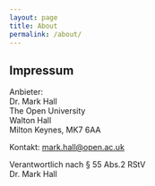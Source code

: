 ```yaml
---
layout: page
title: About
permalink: /about/
---
```




## Impressum

<!--Anbieter:<br/>
Dr. Corinna Dziudzia <br/>
Katholische Universität Eichstätt-Ingolstadt<br/>
Universitätsallee 1<br/>
85072 Eichstätt<br/><br/>

Kontakt:<br/>
Telefon: +49 8421/93-23185<br/><br/>

E-Mail: corinna.dziudzia@ku.de<br/>
Website: https://www.ku.de/slf/germanistik/p-neuere-deutsche-literaturwissenschaft/dr-corinna-dziudzia<br/><br/>

Bei redaktionellen Inhalten:<br/><br/>

Verantwortlich nach § 55 Abs.2 RStV<br/>
Dr. Corinna Dziudzia <br/>
Katholische Universität Eichstätt-Ingolstadt<br/>
Universitätsallee 1<br/>
85072 Eichstätt<br/> -->

Anbieter:<br/>
Dr. Mark Hall <br/>
The Open University<br />
Walton Hall<br />
Milton Keynes, MK7 6AA

Kontakt: mark.hall@open.ac.uk<br/>
<!--Telefon: <br/>
E-Mail: <br/>-->

<!--
Bei redaktionellen Inhalten: <br/><br/>
-->

Verantwortlich nach § 55 Abs.2 RStV<br/>
Dr. Mark Hall<br/>

